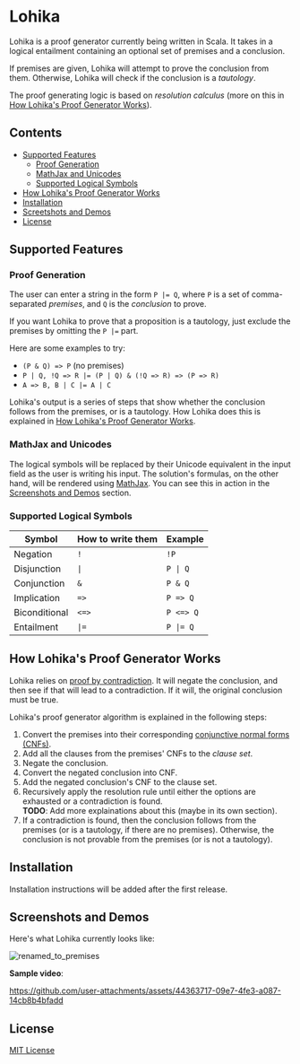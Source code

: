 # Lohika

Lohika is a proof generator currently being written in Scala. It takes in a logical entailment containing
an optional set of premises and a conclusion.

If premises are given, Lohika will attempt to prove the conclusion from them.
Otherwise, Lohika will check if the conclusion is a _tautology_.

The proof generating logic is based on _resolution calculus_ (more on this
in [How Lohika's Proof Generator Works](#how-lohikas-proof-generator-works)).

## Contents

- [Supported Features](#supported-features)
    - [Proof Generation](#proof-generation)
    - [MathJax and Unicodes](#mathjax-and-unicodes)
    - [Supported Logical Symbols](#supported-logical-symbols)
- [How Lohika's Proof Generator Works](#how-lohikas-proof-generator-works)
- [Installation](#installation)
- [Screetshots and Demos](#screenshots-and-demos)
- [License](#license)

## Supported Features

### Proof Generation

The user can enter a string in the form `P |= Q`, where `P` is
a set of comma-separated _premises_, and `Q` is the _conclusion_ to prove.

If you want Lohika to prove that a proposition is a tautology, just exclude the premises
by omitting the `P |=` part.

Here are some examples to try:

* `(P & Q) => P` (no premises)
* `P | Q, !Q => R |= (P | Q) & (!Q => R) => (P => R)`
* `A => B, B | C |= A | C`

Lohika's output is a series of steps that show whether the conclusion follows from the
premises, or is a tautology. How Lohika does this is explained
in [How Lohika's Proof Generator Works](#how-lohikas-proof-generator-works).

### MathJax and Unicodes

The logical symbols will be replaced by their Unicode equivalent in the input field as the user is writing
his input. The solution's formulas, on the other hand, will be rendered using [MathJax](https://www.mathjax.org/). You
can see this in action in the [Screenshots and Demos](#screenshots-and-demos) section.

### Supported Logical Symbols

| Symbol        | How to write them | Example   |
|---------------|-------------------|-----------|
| Negation      | `!`               | `!P`      |
| Disjunction   | `\|`              | `P \| Q`  |
| Conjunction   | `&`               | `P & Q`   |
| Implication   | `=>`              | `P => Q`  |
| Biconditional | `<=>`             | `P <=> Q` |
| Entailment    | `\|=`             | `P \|= Q` |

## How Lohika's Proof Generator Works

Lohika relies on [proof by contradiction](https://en.wikipedia.org/wiki/Proof_by_contradiction). It will
negate the conclusion, and then see if that will lead to a contradiction. If it will, the original conclusion
must be true.

Lohika's proof generator algorithm is explained in the following steps:

1. Convert the premises into their
   corresponding [conjunctive normal forms (CNFs)](https://en.wikipedia.org/wiki/Conjunctive_normal_form).
1. Add all the clauses from the premises' CNFs to the _clause set_.
1. Negate the conclusion.
1. Convert the negated conclusion into CNF.
1. Add the negated conclusion's CNF to the clause set.
1. Recursively apply the resolution rule until either the options are exhausted or a contradiction is found.
   <br>**TODO**: Add more explainations about this (maybe in its own section).
1. If a contradiction is found, then the conclusion follows from the premises (or is a tautology, if there are
   no premises). Otherwise, the conclusion is not provable from the premises (or is not a tautology).

## Installation

Installation instructions will be added after the first release.

## Screenshots and Demos

Here's what Lohika currently looks like:

![renamed_to_premises](https://github.com/user-attachments/assets/4a5a6f3b-bea6-4c19-848d-0724a754ad51)

**Sample video**:

https://github.com/user-attachments/assets/44363717-09e7-4fe3-a087-14cb8b4bfadd

## License

[MIT License](LICENSE)
